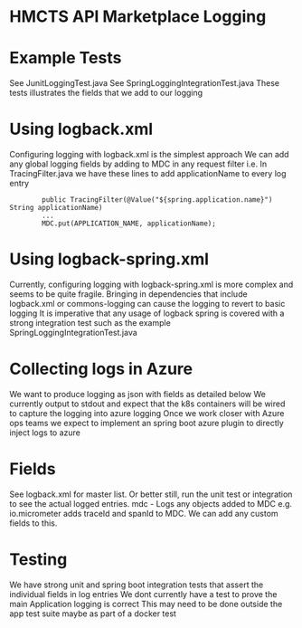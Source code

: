 # HMCTS API Marketplace Logging


# Example Tests
See JunitLoggingTest.java
See SpringLoggingIntegrationTest.java
These tests illustrates the fields that we add to our logging 


# Using logback.xml
Configuring logging with logback.xml is the simplest approach
We can add any global logging fields by adding to MDC in any request filter
i.e. In TracingFilter.java we have these lines to add applicationName to every log entry 
```
        public TracingFilter(@Value("${spring.application.name}") String applicationName)
        ...
        MDC.put(APPLICATION_NAME, applicationName);
```


# Using logback-spring.xml
Currently, configuring logging with logback-spring.xml is more complex and seems to be quite fragile.
Bringing in dependencies that include logback.xml or commons-logging can cause the logging to revert to basic logging
It is imperative that any usage of logback spring is covered with a strong integration test such as the example SpringLoggingIntegrationTest.java


# Collecting logs in Azure
We want to produce logging as json with fields as detailed below
We currently output to stdout and expect that the k8s containers will be wired to capture the logging into azure logging 
Once we work closer with Azure ops teams we expect to implement an spring boot azure plugin to directly inject logs to azure


# Fields
See logback.xml for master list. Or better still, run the unit test or integration to see the actual logged entries.
mdc - Logs any objects added to MDC e.g. io.micrometer adds traceId and spanId to MDC. We can add any custom fields to this.


# Testing
We have strong unit and spring boot integration tests that assert the individual fields in log entries
We dont currently have a test to prove the main Application logging is correct
This may need to be done outside the app test suite maybe as part of a docker test
